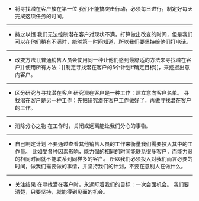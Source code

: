 - 将寻找潜在客户放在第一位
我们不能搞突击行动，必须每日进行，制定好每天完成这项任务的时间。
***
- 持之以恒
我们无法控制潜在客户对现状不满，打算做出改变的时间，但是我们可以在他们稍有不满时，能够第一时间知道，所以我们要坚持给他们打电话。
***
- 改变方法
[[普通销售人员会使用同一种让他们感到最舒适的方法来寻找潜在客户]]
使用所有方法：[[制定寻找潜在客户的5个计划#确定目标]]，来挖掘出意向客户。

***

- 区分研究与寻找潜在客户
研究潜在客户是一种工作：建立意向客户名单。
寻找潜在客户是另一种工作：先把研究潜在客户工作做好了，再做寻找潜在客户的工作。
***
- 消除分心之物
在工作时，关闭或远离能让我们分心的事物。
***
- 自己制定计划
不要通过查看其他销售人员的工作来衡量我们需要投入其中的工作量。
比如受各种因素影响，能力强的相同的时间能联系很多客户，而能力弱的相同时间就不能联系到同样多的客户。
所以我们必须投入对我们而言必要的时间，做我们需要做的事情，并坚持我们的计划，不要在意别人在做什么。
***
- 关注结果
在寻找潜在客户时，永远盯着我们的目标：一次会面机会。
我们要清楚，只要坚持，就能得到见面的机会。
